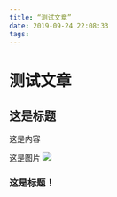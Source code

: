 ```yaml
---
title: “测试文章”
date: 2019-09-24 22:08:33
tags:
---
```

# 测试文章
## 这是标题
这是内容


这是图片
![](https://raw.githubusercontent.com/sanyuedev/Picture_Bed_With_PicGO/master/20190924221235.png)


### 这是标题！